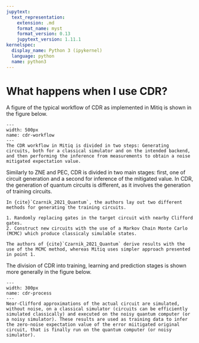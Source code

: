 ```yaml
---
jupytext:
  text_representation:
    extension: .md
    format_name: myst
    format_version: 0.13
    jupytext_version: 1.11.1
kernelspec:
  display_name: Python 3 (ipykernel)
  language: python
  name: python3
---
```


# What happens when I use CDR?

A figure of the typical workflow of CDR as implemented in Mitiq is shown in the figure below.

```{figure} ../img/cdr_workflow2_steps.png
---
width: 500px
name: cdr-workflow
---
The CDR workflow in Mitiq is divided in two steps: Generating circuits, both for a classical simulator and on the intended backend, and then performing the inference from measurements to obtain a noise mitigated expectation value.
```

Similarly to ZNE and PEC, CDR is divided in two main stages: first, one of circuit generation and a second for inference of the mitigated value.
In CDR, the generation of quantum circuits is different, as it involves the generation of training circuits.

```{warning}
In {cite}`Czarnik_2021_Quantum`, the authors lay out two different methods for generating the training circuits.

1. Randomly replacing gates in the target circuit with nearby Clifford gates.
2. Construct new circuits with the use of a Markov Chain Monte Carlo (MCMC) which produce classicaly simulable states.

The authors of {cite}`Czarnik_2021_Quantum` derive results with the use of the MCMC method, whereas Mitiq uses simpler approach presented in point 1.
```

The division of CDR into training, learning and prediction stages is shown more generally in the figure below.

```{figure} ../img/cdr_diagram2.png
---
width: 300px
name: cdr-process
---
Near-Clifford approximations of the actual circuit are simulated, without noise, on a classical simulator (circuits can be efficiently simulated classically) and executed on the noisy quantum computer (or a noisy simulator). These results are used as training data to infer the zero-noise expectation value of the error miitigated original circuit, that is finally run on the quantum computer (or noisy simulator).
```
